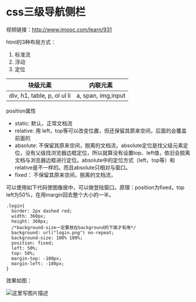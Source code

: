 # css三级导航侧栏

视频链接：http://www.imooc.com/learn/931

html的3种布局方式：
1. 标准流
2. 浮动
3. 定位

| 块级元素 | 内联元素 |
| :-: | :-: |
| div, h1, table, p, ol ul li | a, span, img,input|

position属性
- static: 默认，正常文档流
- relative: 用 left，top等可以改变位置，但还保留其原来空间，后面的会覆盖前面的
- absolute: 不保留其原来空间，脱离的文档流，absolute定位是找父级元素定位，没有父级找浏览器边框定位，所以就算没有设置top、left值，依旧会脱离文档与浏览器边框进行定位。absolute中的定位方式（left，top等）和relative是不一样的。而且absolute只相对与窗口。
- fixed： 不保留其原来空间，脱离的文档流，


可以使用如下代码使图像居中，可以做登陆窗口。原理：position为fixed，top left为50%，在用margin回去整个大小的一半。

```
.login{
  border: 2px dashed red;
  width: 360px;
  height: 360px;
  /*background-size一定要放在background的下面才有用*/
  background: url("login.png") no-repeat;
  background-size: 100% 100%;
  position: fixed;
  left: 50%;
  top: 50%;
  margin-top: -180px;
  margin-left: -180px;
}
```
效果如图：

![这里写图片描述](http://img.blog.csdn.net/20180126102100972?watermark/2/text/aHR0cDovL2Jsb2cuY3Nkbi5uZXQvczExMjR5eQ==/font/5a6L5L2T/fontsize/400/fill/I0JBQkFCMA==/dissolve/70/gravity/SouthEast)
